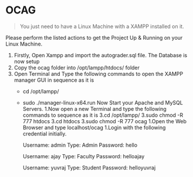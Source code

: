 # OCAG
> You just need to have a Linux Machine with a XAMPP installed on it.

Please perform the listed actions to get the Project Up & Running on your Linux Machine.


1. Firstly, Open Xampp and import the autograder.sql file. The Database is now setup
1. Copy the ocag folder into /opt/lampp/htdocs/ folder
1. Open Terminal and Type the following commands to open the XAMPP manager GUI in sequence as it is
	- cd /opt/lampp/
	- sudo ./manager-linux-x64.run
	Now Start your Apache and MySQL Servers.
1.Now open a new Terminal and type the following commands to sequence as it is
		3.cd /opt/lampp/
		3.sudo chmod -R 777 htdocs
		3.cd htdocs
		3.sudo chmod -R 777 ocag
1.Open the Web Browser and type localhost/ocag
1.Login with the following credential initially.

		Username: admin
		Type: Admin
		Password: hello

		Username: ajay
		Type: Faculty
		Password: helloajay

		Username: yuvraj
		Type: Student
		Password: helloyuvraj
